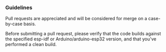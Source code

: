 ### Guidelines

Pull requests are appreciated and will be considered for merge on a case-by-case basis.

Before submitting a pull request, please verify that the code builds against the specified esp-idf or Arduino/arduino-esp32 version, and that you've performed a clean build.
